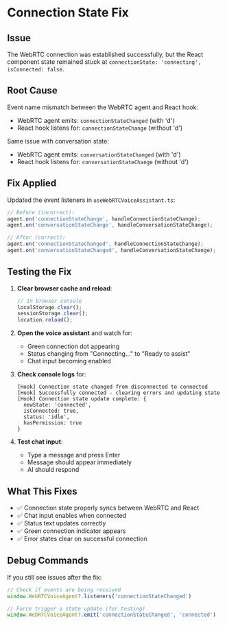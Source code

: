 # Connection State Fix

## Issue
The WebRTC connection was established successfully, but the React component state remained stuck at `connectionState: 'connecting', isConnected: false`.

## Root Cause
Event name mismatch between the WebRTC agent and React hook:
- WebRTC agent emits: `connectionStateChanged` (with 'd')
- React hook listens for: `connectionStateChange` (without 'd')

Same issue with conversation state:
- WebRTC agent emits: `conversationStateChanged` (with 'd')  
- React hook listens for: `conversationStateChange` (without 'd')

## Fix Applied
Updated the event listeners in `useWebRTCVoiceAssistant.ts`:

```typescript
// Before (incorrect):
agent.on('connectionStateChange', handleConnectionStateChange);
agent.on('conversationStateChange', handleConversationStateChange);

// After (correct):
agent.on('connectionStateChanged', handleConnectionStateChange);
agent.on('conversationStateChanged', handleConversationStateChange);
```

## Testing the Fix

1. **Clear browser cache and reload**:
   ```javascript
   // In browser console
   localStorage.clear();
   sessionStorage.clear();
   location.reload();
   ```

2. **Open the voice assistant** and watch for:
   - Green connection dot appearing
   - Status changing from "Connecting..." to "Ready to assist"
   - Chat input becoming enabled

3. **Check console logs** for:
   ```
   [Hook] Connection state changed from disconnected to connected
   [Hook] Successfully connected - clearing errors and updating state
   [Hook] Connection state update complete: {
     newState: 'connected',
     isConnected: true,
     status: 'idle',
     hasPermission: true
   }
   ```

4. **Test chat input**:
   - Type a message and press Enter
   - Message should appear immediately
   - AI should respond

## What This Fixes
- ✅ Connection state properly syncs between WebRTC and React
- ✅ Chat input enables when connected
- ✅ Status text updates correctly
- ✅ Green connection indicator appears
- ✅ Error states clear on successful connection

## Debug Commands
If you still see issues after the fix:

```javascript
// Check if events are being received
window.WebRTCVoiceAgent?.listeners('connectionStateChanged')

// Force trigger a state update (for testing)
window.WebRTCVoiceAgent?.emit('connectionStateChanged', 'connected')
```